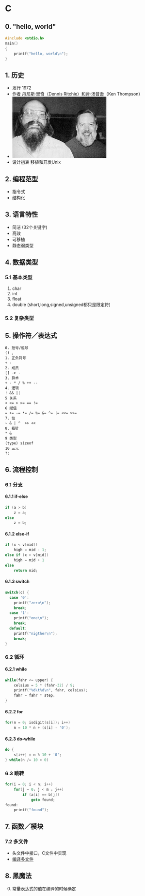 # C

## 0. "hello, world"
  ```c
  #include <stdio.h>
  main() 
  {
      printf("hello, world\n");
  }
  ```

## 1. 历史
* 发行 1972
* 作者 丹尼斯·里奇（Dennis Ritchie）和肯·汤普逊（Ken Thompson）
* ![](https://github.com/mingchaoyan/MyUsedLanguages/blob/master/C/Ken_n_dennis.jpg)
* 设计初衷 移植和开发Unix

## 2. 编程范型
* 指令式
* 结构化

## 3. 语言特性
* 简洁 (32个关键字)
* 高效
* 可移植
* 静态弱类型

## 4. 数据类型

### 5.1 基本类型
1. char
2. int
3. float
4. double
(short,long,signed,unsigned都只是限定符)

### 5.2 复杂类型

## 5. 操作符／表达式
```
0. 括号/逗号
() , 
1. 正负符号
+ - 
2. 成员
[] -> .
3. 算术
+ - * / % ++ --
4. 逻辑
! && ||
5 关系
< <= > >= == !=
6 赋值
= += -= *= /= %= &= ^= |= <<= >>=
7. 位
~ & | ^  >> <<
8. 指针
* &
9 类型
(type) sizeof
10 三元
?:
```

## 6. 流程控制

### 6.1 分支

#### 6.1.1 if-else
```C
if (a > b)
    z = a;
else
    z = b;
```

#### 6.1.2 else-if
```C
if (x < v[mid])
    high = mid - 1;
else if (x > v[mid])
    high = mid + 1
else 
    return mid;
```

#### 6.1.3 switch
```C
switch(c) {
  case '0':
    printf("zero\n");
    break;
  case '1':
    printf("one\n");
    break;
  default:
    printf("nigther\n");
    break;
}
```

### 6.2 循环

#### 6.2.1 while
```C
while(fahr <= upper) {
    celsius = 5 * (fahr-32) / 9;
    printf("%d\t%d\n", fahr, celsius);
    fahr = fahr * step;
}
```

#### 6.2.2 for
```C
for(n = 0; isdigit(s[i]); i++)
    n = 10 * n + (s[i] - '0');
```

#### 6.2.3 do-while
```C
do {
    s[i++] = n % 10 + '0';
} while(n /= 10 > 0)
```

### 6.3 跳转
```C
for(i = 0; i < n; i++)
    for(j = 0; j < m ; j++)
        if (a[i] == b[j])
            goto found;
found:
    printf("found");
```

## 7. 函数／模块

### 7.2 多文件
* 头文件中接口，C文件中实现
* [编译多文件](https://github.com/mingchaoyan/MyUsedLanguages/blob/master/C/misc/multi_files_compile.md)

## 8. 黑魔法
0. 常量表达式的值在编译的时候确定
